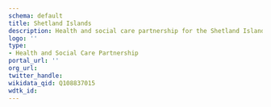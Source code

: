 ```yaml
---
schema: default
title: Shetland Islands
description: Health and social care partnership for the Shetland Islands area
logo: ''
type:
- Health and Social Care Partnership
portal_url: ''
org_url: 
twitter_handle: 
wikidata_qid: Q108837015
wdtk_id: 
---
```

